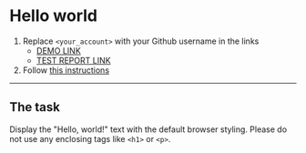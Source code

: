 # Hello world
1. Replace `<your_account>` with your Github username in the links
    - [DEMO LINK](https://zarva6596.github.io/layout_hello-world/) <br>
    - [TEST REPORT LINK](https://zarva6596.github.io/layout_hello-world/report/html_report/)
2. Follow [this instructions](https://mate-academy.github.io/layout_task-guideline/)
___

## The task
Display the "Hello, world!" text with the default browser styling. Please do not
use any enclosing tags like `<h1>` or `<p>`.

